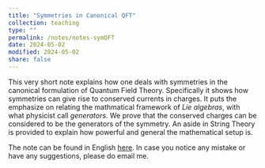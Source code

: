 ```yaml
---
title: "Symmetries in Canonical QFT"
collection: teaching
type: ""
permalink: /notes/notes-symQFT
date: 2024-05-02
modified: 2024-05-02
share: false
---
```


This very short note explains how one deals with symmetries in the canonical
formulation of Quantum Field Theory. Specifically it shows how symmetries can
give rise to conserved currents in charges. It puts the emphasize on relating
the mathmatical framework of *Lie algebras*, with what physicist call
*generators*. We prove that the conserved charges can be considered to be the
generators of the symmetry. An aside in String Theory is provided to explain how powerful and
general the mathematical setup is. 


The note can be found in English [here](http://tampipo.github.io/files/notes/SymQFT.pdf).
In case you notice any mistake or have any suggestions, please do email me. 